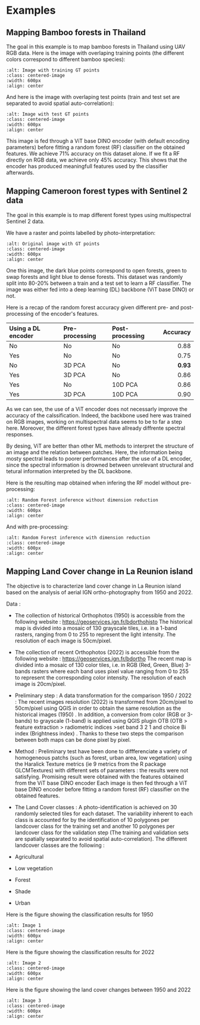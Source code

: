# Examples


## Mapping Bamboo forests in Thailand


The goal in this example is to map bamboo forests in Thailand using UAV RGB data.
Here is the image with overlaping training points (the different colors correspond to different bamboo species):

```{image} ./_static/examples/drone_train.png
:alt: Image with training GT points
:class: centered-image
:width: 600px
:align: center
```

And here is the image with overlaping test points (train and test set are separated to avoid spatial auto-correlation):

```{image} ./_static/examples/drone_test.png
:alt: Image with test GT points
:class: centered-image
:width: 600px
:align: center
```

This image is fed through a ViT base DINO encoder (with default encoding parameters) before fitting a random forest (RF) classifier on the obtained features.
We achieve 71% accuracy on this dataset alone. If we fit a RF directly on RGB data, we achieve only 45% accuracy. This shows that the encoder has produced meaningfull features used by the classifier afterwards.



## Mapping Cameroon forest types with Sentinel 2 data


The goal in this example is to map different forest types using multispectral Sentinel 2 data.

We have a raster and points labelled by photo-interpretation:

```{image} ./_static/examples/original_points.png
:alt: Original image with GT points
:class: centered-image
:width: 600px
:align: center
```
One this image, the dark blue points correspond to open forests, green to swap forests and light blue to dense forests.
This dataset was randomly split into 80-20% between a train and a test set to learn a RF classifier.
The image was either fed into a deep learning (DL) backbone (ViT base DINO) or not.

Here is a recap of the random forest accuracy given different pre- and post-processing of the encoder's features.

| Using a DL encoder    | Pre-processing    | Post-processing   | Accuracy  |
| :-----------          | :-----------      | :--------------   |---------: |
| No                    | No                | No                |0.88       |
| Yes                   | No                | No                |0.75       |
| No                    | 3D PCA            | No                |**0.93**   |
| Yes                   | 3D PCA            | No                |0.86       |
| Yes                   | No                | 10D PCA           |0.86       |
| Yes                   | 3D PCA            | 10D PCA           |0.90       |


As we can see, the use of a ViT encoder does not necessarly improve the accuracy of the calssification.
Indeed, the backbone used here was trained on RGB images, working on multispectral data seems to be to far a step here.
Moreover, the different forest types have allready diffrente spectral responses.

By desing, ViT are better than other ML methods to interpret the structure of an image and the relation between patches.
Here, the information being mosty spectral leads to poorer performances after the use of a DL encoder, since the spectral information is drowned between unrelevant structural and tetural information interpreted by the DL backbone. 

Here is the resulting map obtained when infering the RF model without pre-processing:

```{image} ./_static/examples/rf_no_red.png
:alt: Random Forest inference without dimension reduction
:class: centered-image
:width: 600px
:align: center
```

And with pre-processing:

```{image} ./_static/examples/rf_red.png
:alt: Random Forest inference with dimension reduction
:class: centered-image
:width: 600px
:align: center
```


## Mapping Land Cover change in La Reunion island

The objective is to characterize land cover change in La Reunion island based on the analysis of aerial IGN ortho-photography from 1950 and 2022.

Data :
- The collection of historical Orthophotos (1950) is accessible from the following website : https://geoservices.ign.fr/bdorthohisto
The historical map is divided into a mosaic of 130 grayscale tiles, i.e. in a 1-band rasters, ranging from 0 to 255 to represent the light intensity.
The resolution of each image is 50cm/pixel.

- The collection of recent Orthophotos (2022) is accessible from the following website : https://geoservices.ign.fr/bdortho
The recent map is divided into a mosaic of 130 color tiles, i.e. in RGB (Red, Green, Blue) 3-bands rasters where each band uses pixel value ranging from 0 to 255 to represent the corresponding color intensity. The resolution of each image is 20cm/pixel.

- Preliminary step : A data transformation for the comparison 1950 / 2022 :
The recent images resolution  (2022) is transformed  from 20cm/pixel to 50cm/pixel using QGIS in order to obtain the same resolution as the historical images (1950) . In addition, a conversion from color (RGB or 3-bands) to grayscale (1-band) is applied using QGIS plugin OTB (OTB  > feature extraction > radiometric indices >set band 3 2 1 and choice Bi index (Brightness index) . Thanks to these two steps the comparison between both maps can be done pixel by pixel.

- Method : Preliminary test have been done to diffferenciate a variety of homogeneous patchs (such as forest, urban area, low vegetation) using the Haralick Texture metrics (ie 9 metrics from the R package GLCMTextures) with different sets of  parameters : the results were not satisfying.
  Promising result were obtained with the features obtained from the ViT base DINO encoder
Each image is then fed through a ViT base DINO encoder before fitting a random forest (RF) classifier on the obtained features.


- The Land Cover classes :
A photo-identification is achieved on 30 randomly selected tiles for each dataset. The variability inherent to each class is accounted for by the identification of 10 polygones per landcover class for the training set and another 10 polygones per landcover class for the validation step (The training and validation sets are spatially separated to avoid spatial auto-correlation).
The different landcover classes are the following :
- Agricultural
- Low vegetation
- Forest
- Shade
- Urban


Here is the figure showing the classification results for 1950

```{image} ./_static/examples/classif_1950.png
:alt: Image 1
:class: centered-image
:width: 600px
:align: center
```


Here is the figure showing the classification results for 2022

```{image} ./_static/examples/classif_2022.png
:alt: Image 2
:class: centered-image
:width: 600px
:align: center
```


Here is the figure showing the land cover changes between 1950 and 2022

```{image} ./_static/examples/landcover_change.png
:alt: Image 3
:class: centered-image
:width: 600px
:align: center
```
